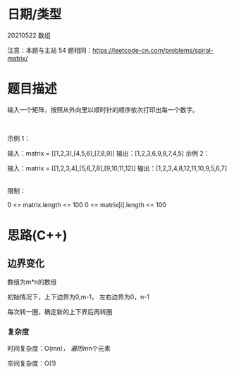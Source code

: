 
<!--
 * @Author: baisichen
 * @Date: 2021-05-10 10:20:04
 * @LastEditTime: 2021-05-21 20:49:57
 * @LastEditors: baisichen
 * @Description: 
-->
# 日期/类型
20210522 数组

注意：本题与主站 54 题相同：https://leetcode-cn.com/problems/spiral-matrix/



# 题目描述
输入一个矩阵，按照从外向里以顺时针的顺序依次打印出每一个数字。

 

示例 1：

输入：matrix = [[1,2,3],[4,5,6],[7,8,9]]
输出：[1,2,3,6,9,8,7,4,5]
示例 2：

输入：matrix = [[1,2,3,4],[5,6,7,8],[9,10,11,12]]
输出：[1,2,3,4,8,12,11,10,9,5,6,7]
 

限制：

0 <= matrix.length <= 100
0 <= matrix[i].length <= 100


# 思路(C++)

## 边界变化
数组为m*n的数组

初始情况下，上下边界为0,m-1， 左右边界为0，n-1

每次转一圈，确定新的上下界后再转圈


### 复杂度
时间复杂度：O(m*n)， 遍历m*n个元素

空间复杂度：O(1)